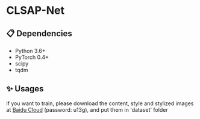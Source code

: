 # CLSAP-Net
##  📋 Dependencies
- Python 3.6+
- PyTorch 0.4+
- scipy
- tqdm


## ✨ Usages
if you want to train, please download the content, style and stylized images at [Baidu Cloud](https:链接：https://pan.baidu.com/s/17-mc29M1vC3KvHXJgabelA) (password: u13g), and put them in 'dataset' folder
